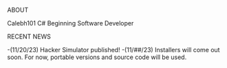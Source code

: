 ABOUT

Calebh101
C# Beginning Software Developer

RECENT NEWS

-(11/20/23) Hacker Simulator published!
-(11/##/23) Installers will come out soon. For now, portable versions and source code will be used.
